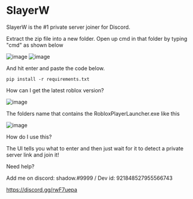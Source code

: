 # SlayerW
SlayerW is the #1 private server joiner for Discord.

Extract the zip file into a new folder. Open up cmd in that folder by typing "cmd" as shown below

![image](https://github.com/shadowwrblx/SlayerW/assets/104780811/fc1f8ba1-110f-43cd-b317-3a7597e66a0c)
![image](https://github.com/shadowwrblx/SlayerW/assets/104780811/e66baaa3-70ca-487e-9ebe-da18a40a995a)

And hit enter and paste the code below.
```
pip install -r requirements.txt
```

How can I get the latest roblox version?

![image](https://github.com/shadowwrblx/SlayerW/assets/104780811/6e705c9d-56a4-4050-a7d4-0e4f84360d35)

The folders name that contains the RobloxPlayerLauncher.exe like this

![image](https://github.com/shadowwrblx/SlayerW/assets/104780811/d319e373-a4aa-4706-9591-9db0150867e5)

How do I use this?

The UI tells you what to enter and then just wait for it to detect a private server link and join it!

Need help?

Add me on discord: shadow.#9999 / Dev id: 921848527955566743

https://discord.gg/rwF7uepa
